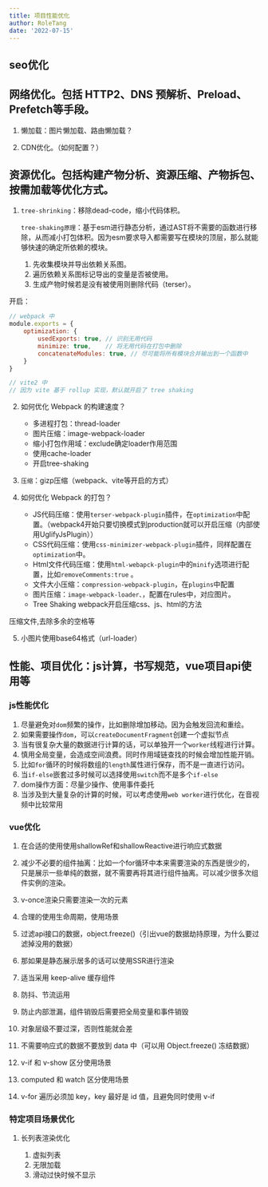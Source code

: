 ```yaml
---
title: 项目性能优化
author: RoleTang
date: '2022-07-15'
---
```


## seo优化

## 网络优化。包括 HTTP2、DNS 预解析、Preload、Prefetch等手段。

1. 懒加载：图片懒加载、路由懒加载？

2. CDN优化。（如何配置？）

## 资源优化。包括构建产物分析、资源压缩、产物拆包、按需加载等优化方式。

1. `tree-shrinking`：移除dead-code，缩小代码体积。

    `tree-shaking原理`：基于esm进行静态分析，通过AST将不需要的函数进行移除，从而减小打包体积。因为esm要求导入都需要写在模块的顶层，那么就能够快速的确定所依赖的模块。
    1. 先收集模块并导出依赖关系图。
    2. 遍历依赖关系图标记导出的变量是否被使用。
    3. 生成产物时候若是没有被使用则删除代码（terser）。

开启：

```js
// webpack 中
module.exports = {
    optimization: {
        usedExports: true, // 识别无用代码
        minimize: true,    // 将无用代码在打包中删除
        concatenateModules: true, // 尽可能将所有模块合并输出到一个函数中
    }
}

// vite2 中
// 因为 vite 基于 rollup 实现，默认就开启了 tree shaking
```
2. 如何优化 Webpack 的构建速度？

    - 多进程打包：thread-loader
    - 图片压缩：image-webpack-loader
    - 缩小打包作用域：exclude确定loader作用范围
    - 使用cache-loader
    - 开启tree-shaking

3. `压缩`：gizp压缩（webpack、vite等开启的方式）

4. 如何优化 Webpack 的打包？

    - JS代码压缩：使用`terser-webpack-plugin`插件，在`optimization`中配置。（webpack4开始只要切换模式到production就可以开启压缩（内部使用UglifyJsPlugin））
    - CSS代码压缩：使用``css-minimizer-webpack-plugin``插件，同样配置在`optimization`中。
    - Html文件代码压缩：使用``html-webapck-plugin``中的`minify`选项进行配置，比如`removeComments:true` 。
    - 文件大小压缩：`compression-webpack-plugin`，在`plugins`中配置
    - 图片压缩：``image-webpack-loader、``，配置在rules中，对应图片。
    - Tree Shaking
        webpack开启压缩css、js、html的方法

压缩文件,去除多余的空格等

5. 小图片使用base64格式（url-loader）

## 性能、项目优化：js计算，书写规范，vue项目api使用等

### js性能优化
1. 尽量避免对`dom`频繁的操作，比如删除增加移动。因为会触发回流和重绘。
2. 如果需要操作`dom`，可以`createDocumentFragment`创建一个虚拟节点
3. 当有很复杂大量的数据进行计算的话，可以单独开一个`worker`线程进行计算。
4. 慎用全局变量，会造成空间浪费。同时作用域链查找的时候会增加性能开销。
5. 比如`for`循环的时候将数组的`length`属性进行保存，而不是一直进行访问。
6. 当`if-else`嵌套过多时候可以选择使用`switch`而不是多个`if-else`
7. dom操作方面：尽量少操作、使用事件委托
8. 当涉及到大量复杂的计算的时候，可以考虑使用`web worker`进行优化，在音视频中比较常用


### vue优化

1. 在合适的使用使用shallowRef和shallowReactive进行响应式数据

2. 减少不必要的组件抽离：比如一个for循环中本来需要渲染的东西是很少的，只是展示一些单纯的数据，就不需要再将其进行组件抽离。可以减少很多次组件实例的渲染。

3. v-once渲染只需要渲染一次的元素

4. 合理的使用生命周期，使用场景

5. 过滤api接口的数据，object.freeze()（引出vue的数据劫持原理，为什么要过滤掉没用的数据）

6. 那如果是静态展示居多的话可以使用SSR进行渲染

7. 适当采用 keep-alive 缓存组件

8. 防抖、节流运用

9. 防止内部泄漏，组件销毁后需要把全局变量和事件销毁

10. 对象层级不要过深，否则性能就会差

11. 不需要响应式的数据不要放到 data 中（可以用 Object.freeze() 冻结数据）

12. v-if 和 v-show 区分使用场景

13. computed 和 watch 区分使用场景

14. v-for 遍历必须加 key，key 最好是 id 值，且避免同时使用 v-if


### 特定项目场景优化
1. 长列表渲染优化

    1. 虚拟列表
    2. 无限加载
    3. 滑动过快时候不显示